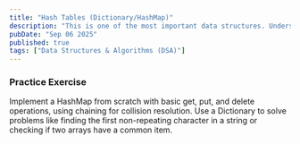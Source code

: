 ```yaml
---
title: "Hash Tables (Dictionary/HashMap)"
description: "This is one of the most important data structures. Understand how hashing works, and discuss collision resolution strategies (chaining vs. open addressing) and their trade-offs."
pubDate: "Sep 06 2025"
published: true
tags: ["Data Structures & Algorithms (DSA)"]
---
```


### Practice Exercise

Implement a HashMap from scratch with basic get, put, and delete operations, using chaining for collision resolution. Use a Dictionary to solve problems like finding the first non-repeating character in a string or checking if two arrays have a common item.
